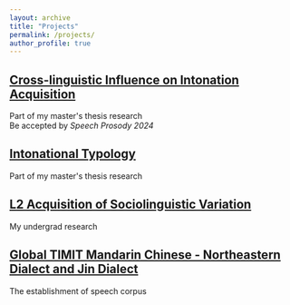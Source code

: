 ```yaml
---
layout: archive
title: "Projects"
permalink: /projects/
author_profile: true
---
```

## [Cross-linguistic Influence on Intonation Acquisition](https://litonglinguistics.github.io/projects/project4_Cross-linguistic)
Part of my master's thesis research <br>
Be accepted by _Speech Prosody 2024_

## [Intonational Typology](https://litonglinguistics.github.io/projects/project3_Typology)
Part of my master's thesis research

## [L2 Acquisition of Sociolinguistic Variation](https://litonglinguistics.github.io/projects/project2_td)
My undergrad research

## [Global TIMIT Mandarin Chinese - Northeastern Dialect and Jin Dialect](https://litonglinguistics.github.io/projects/project1_TIMIT)
The establishment of speech corpus


